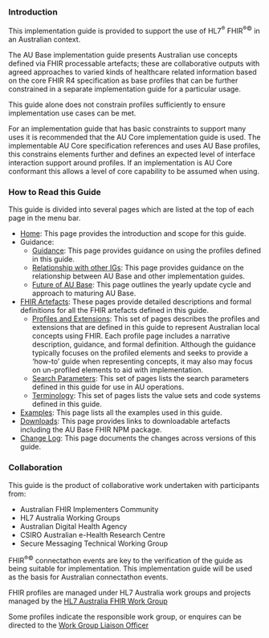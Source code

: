 ### Introduction
This implementation guide is provided to support the use of HL7<sup>&reg;</sup> FHIR<sup>&reg;&copy;</sup> in an Australian context.

The AU Base implementation guide presents Australian use concepts defined via FHIR processable artefacts; these are collaborative outputs with agreed approaches to varied kinds of healthcare related information based on the core FHIR R4 specification as base profiles that can be further constrained in a separate implementation guide for a particular usage.

This guide alone does not constrain profiles sufficiently to ensure implementation use cases can be met. 

For an implementation guide that has basic constraints to support many uses it is recommended that the AU Core implementation guide is used.
The implementable AU Core specification references and uses AU Base profiles, this constrains elements further and defines an expected level of interface interaction support around profiles.
If an implementation is AU Core conformant this allows a level of core capability to be assumed when using.


### How to Read this Guide

This guide is divided into several pages which are listed at the top of each page in the menu bar.

- [Home](index.html): This page provides the introduction and scope for this guide.
- Guidance:
  - [Guidance](guidance.html): This page provides guidance on using the profiles defined in this guide.
  - [Relationship with other IGs](relationship.html): This page provides guidance on the relationship between AU Base and other implementation guides.
  - [Future of AU Base](future.html): This page outlines the yearly update cycle and approach to maturing AU Base.
- [FHIR Artefacts](artifacts.html): These pages provide detailed descriptions and formal definitions for all the FHIR artefacts defined in this guide.
  - [Profiles and Extensions](profiles-and-extensions.html): This set of pages describes the profiles and extensions that are defined in this guide to represent Australian local concepts using FHIR. Each profile page includes a narrative description, guidance, and formal definition. Although the guidance typically focuses on the profiled elements and seeks to provide a ‘how-to’ guide when representing concepts, it may also may focus on un-profiled elements to aid with implementation.
  - [Search Parameters](search-parameters.html): This set of pages lists the search parameters defined in this guide for use in AU operations.
  - [Terminology](terminology.html): This set of pages lists the value sets and code systems defined in this guide.
- [Examples](examples.html): This page lists all the examples used in this guide.
- [Downloads](downloads.html): This page provides links to downloadable artefacts including the AU Base FHIR NPM package.
- [Change Log](changes.html): This page documents the changes across versions of this guide.


### Collaboration
This guide is the product of collaborative work undertaken with participants from:

* Australian FHIR Implementers Community
* HL7 Australia Working Groups
* Australian Digital Health Agency
* CSIRO Australian e-Health Research Centre 
* Secure Messaging Technical Working Group

FHIR<sup>&reg;&copy;</sup> connectathon events are key to the verification of the guide as being suitable for 
implementation. This implementation guide will be used as the basis for Australian connectathon events.

FHIR profiles are managed under HL7 Australia work groups and projects managed by the [HL7 Australia FHIR Work Group](https://confluence.hl7.org/display/HAFWG)

Some profiles indicate the responsible work group, or enquires can be directed to the [Work Group Liaison Officer](mailto:wglo@hl7.com.au)









